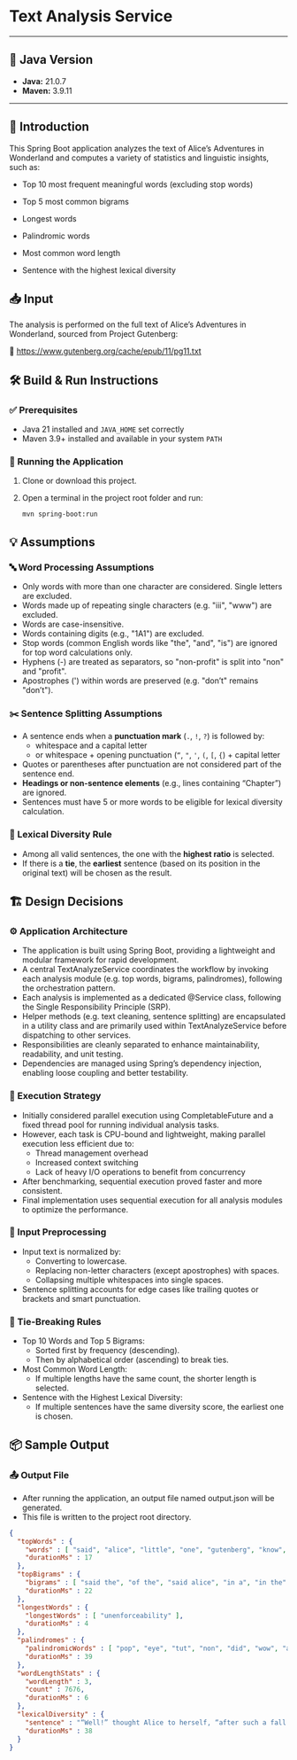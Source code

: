 # Text Analysis Service

---

## 🧰 Java Version

- **Java:** 21.0.7
- **Maven:** 3.9.11

---
## 📖 Introduction
This Spring Boot application analyzes the text of Alice’s Adventures in Wonderland and computes a variety of statistics and linguistic insights, such as:

- Top 10 most frequent meaningful words (excluding stop words)

- Top 5 most common bigrams

- Longest words

- Palindromic words

- Most common word length

- Sentence with the highest lexical diversity

## 📥 Input
The analysis is performed on the full text of Alice’s Adventures in Wonderland, sourced from Project Gutenberg:

🔗 https://www.gutenberg.org/cache/epub/11/pg11.txt

## 🛠️ Build & Run Instructions

### ✅ Prerequisites

- Java 21 installed and `JAVA_HOME` set correctly
- Maven 3.9+ installed and available in your system `PATH`

### 🚀 Running the Application

1. Clone or download this project.

2. Open a terminal in the project root folder and run:

   ```bash
   mvn spring-boot:run

## 💡 Assumptions

### 🔤 Word Processing Assumptions

- Only words with more than one character are considered. Single letters are excluded.
- Words made up of repeating single characters (e.g. "iii", "www") are excluded.
- Words are case-insensitive.
- Words containing digits (e.g., "1A1") are excluded.
- Stop words (common English words like "the", "and", "is") are ignored for top word calculations only.
- Hyphens (-) are treated as separators, so "non-profit" is split into "non" and "profit".
- Apostrophes (') within words are preserved (e.g. "don’t" remains "don’t").

### ✂️ Sentence Splitting Assumptions

- A sentence ends when a **punctuation mark** (`.`, `!`, `?`) is followed by:
    - whitespace and a capital letter
    - or whitespace + opening punctuation (`“`, `"`, `'`, `(`, `[`, `{`) + capital letter
- Quotes or parentheses after punctuation are not considered part of the sentence end.
- **Headings or non-sentence elements** (e.g., lines containing “Chapter”) are ignored.
- Sentences must have 5 or more words to be eligible for lexical diversity calculation.

### 📐 Lexical Diversity Rule

- Among all valid sentences, the one with the **highest ratio** is selected.
- If there is a **tie**, the **earliest** sentence (based on its position in the original text) will be chosen as the result.

## 🏗️ Design Decisions
### ⚙️ Application Architecture
- The application is built using Spring Boot, providing a lightweight and modular framework for rapid development.
- A central TextAnalyzeService coordinates the workflow by invoking each analysis module (e.g. top words, bigrams, palindromes), following the orchestration pattern.
- Each analysis is implemented as a dedicated @Service class, following the Single Responsibility Principle (SRP).
- Helper methods (e.g. text cleaning, sentence splitting) are encapsulated in a utility class and are primarily used within TextAnalyzeService before dispatching to other services.
- Responsibilities are cleanly separated to enhance maintainability, readability, and unit testing.
- Dependencies are managed using Spring’s dependency injection, enabling loose coupling and better testability.

### 🧵 Execution Strategy
- Initially considered parallel execution using CompletableFuture and a fixed thread pool for running individual analysis tasks.
- However, each task is CPU-bound and lightweight, making parallel execution less efficient due to:
  - Thread management overhead
  - Increased context switching
  - Lack of heavy I/O operations to benefit from concurrency
- After benchmarking, sequential execution proved faster and more consistent.
- Final implementation uses sequential execution for all analysis modules to optimize the performance.

### 🧼 Input Preprocessing
- Input text is normalized by:
  - Converting to lowercase. 
  - Replacing non-letter characters (except apostrophes) with spaces. 
  - Collapsing multiple whitespaces into single spaces.
- Sentence splitting accounts for edge cases like trailing quotes or brackets and smart punctuation.

### 🔁 Tie-Breaking Rules
- Top 10 Words and Top 5 Bigrams:
  - Sorted first by frequency (descending).
  - Then by alphabetical order (ascending) to break ties.
- Most Common Word Length:
    - If multiple lengths have the same count, the shorter length is selected.
- Sentence with the Highest Lexical Diversity:
    - If multiple sentences have the same diversity score, the earliest one is chosen.

## 📦 Sample Output

### 📤 Output File
- After running the application, an output file named output.json will be generated.
- This file is written to the project root directory.

```json
{
  "topWords" : {
    "words" : [ "said", "alice", "little", "one", "gutenberg", "know", "project", "like", "went", "would" ],
    "durationMs" : 17
  },
  "topBigrams" : {
    "bigrams" : [ "said the", "of the", "said alice", "in a", "in the" ],
    "durationMs" : 22
  },
  "longestWords" : {
    "longestWords" : [ "unenforceability" ],
    "durationMs" : 4
  },
  "palindromes" : {
    "palindromicWords" : [ "pop", "eye", "tut", "non", "did", "wow", "ada" ],
    "durationMs" : 39
  },
  "wordLengthStats" : {
    "wordLength" : 3,
    "count" : 7676,
    "durationMs" : 6
  },
  "lexicalDiversity" : {
    "sentence" : "“Well!” thought Alice to herself, “after such a fall as this, I shall think nothing of tumbling down stairs!",
    "durationMs" : 38
  }
}
